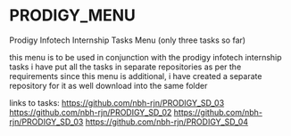 # PRODIGY_MENU
Prodigy Infotech Internship Tasks Menu (only three tasks so far)

this menu is to be used in conjunction with the prodigy infotech internship tasks 
i have put all the tasks in separate repositories as per the requirements
since this menu is additional, i have created a separate repository for it as well
download into the same folder

links to tasks:
https://github.com/nbh-rjn/PRODIGY_SD_03
https://github.com/nbh-rjn/PRODIGY_SD_02
https://github.com/nbh-rjn/PRODIGY_SD_03
https://github.com/nbh-rjn/PRODIGY_SD_04
